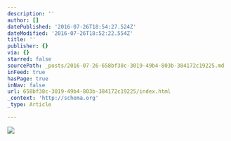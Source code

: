 ```yaml
---
description: ''
author: []
datePublished: '2016-07-26T18:54:27.524Z'
dateModified: '2016-07-26T18:52:22.554Z'
title: ''
publisher: {}
via: {}
starred: false
sourcePath: _posts/2016-07-26-658bf38c-3019-49b4-803b-384172c19225.md
inFeed: true
hasPage: true
inNav: false
url: 658bf38c-3019-49b4-803b-384172c19225/index.html
_context: 'http://schema.org'
_type: Article

---
```

![](https://the-grid-user-content.s3-us-west-2.amazonaws.com/375cb47c-407a-4a86-8915-1d0126475cae.jpg)